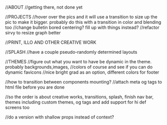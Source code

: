 //ABOUT
//getting there, not done yet

//PROJECTS
//hover over the pics and it will use a transition to size up the pic to make it bigger. probably do this with a transition in color and blending too
//change bulletin bored centering? fill up with things instead?
//refactor sirvy to resize graph better

//PRINT, ILLO AND OTHER CREATIVE WORK

//SPLASH
//have a couple pseudo-randomly determined layouts

//THEMES
//figure out what you want to have be dynamic in the theme. probably backgrounds,images,
//colors of course and see if you can do dynamic favicons
//nice bright grad as an option, different colors for footer

//how to transition between components mounting?
//attach meta og tags to html file before you are done

//so the order is about creative works, transitions, splash, finish nav bar, themes including custom themes, og tags and add support for hi def screens too

//do a version with shallow props instead of context?

